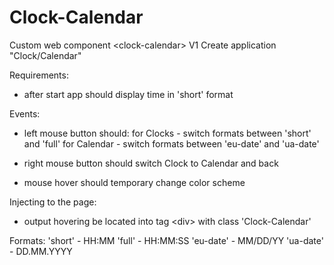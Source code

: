 # Clock-Calendar
Custom web component &lt;clock-calendar> V1
Create application &quot;Clock/Calendar&quot;

Requirements:
- after start app should display time in &#39;short&#39; format

Events:
- left mouse button should:
for Clocks - switch formats between &#39;short&#39; and &#39;full&#39;
for Calendar - switch formats between &#39;eu-date&#39; and &#39;ua-date&#39;

- right mouse button should switch Clock to Calendar and back
- mouse hover should temporary change color scheme

Injecting to the page:
- output hovering be located into tag &lt;div&gt; with class &#39;Clock-Calendar&#39;

Formats:
&#39;short&#39; - HH:MM
&#39;full&#39; - HH:MM:SS
&#39;eu-date&#39; - MM/DD/YY
&#39;ua-date&#39; - DD.MM.YYYY
